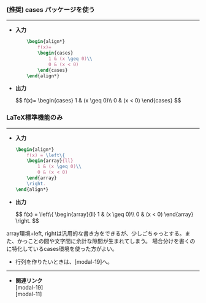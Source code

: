 <!--20-->
<!--場合分け(数式中)-->

### (推奨) cases パッケージを使う

---

- **入力**
    
    ```latex
        \begin{align*}
            f(x)=
            \begin{cases}
                1 & (x \geq 0)\\
                0 & (x < 0)
            \end{cases}
        \end{align*}
    ```
    
- **出力**
    <div>
    $$
    f(x)=
    \begin{cases}
    1 & (x \geq 0)\\
    0 & (x < 0)
    \end{cases}
    $$
    </div>

### LaTeX標準機能のみ

---

- **入力**
    
    ```latex
    \begin{align*}
        f(x) = \left\{
        \begin{array}{ll}
            1 & (x \geq 0)\\
            0 & (x < 0)
        \end{array}
        \right.
    \end{align*}
    ```
    
- **出力**
    
    <div>
    $$
    f(x) = \left\{
    \begin{array}{ll}
    1 & (x \geq 0)\\
    0 & (x < 0)
    \end{array}
    \right.
    $$
    </div>

<aside class="warning">
<div>
array環境+left, rightは汎用的な書き方をできるが、少しごちゃっとする。また、かっことの間や文字間に余計な隙間が生まれてしまう。
場合分けを書くのに特化しているcases環境を使った方がよい。
</div>
</aside>

- 行列を作りたいときは、[modal-19]<!--行列(数式)-->へ。

---

- **関連リンク**
    <div class="related-link-wrapper">
    [modal-19]<!--行列(数式)--><br>    
    [modal-11]<!--大きなかっこ(数式)-->
    </div>
